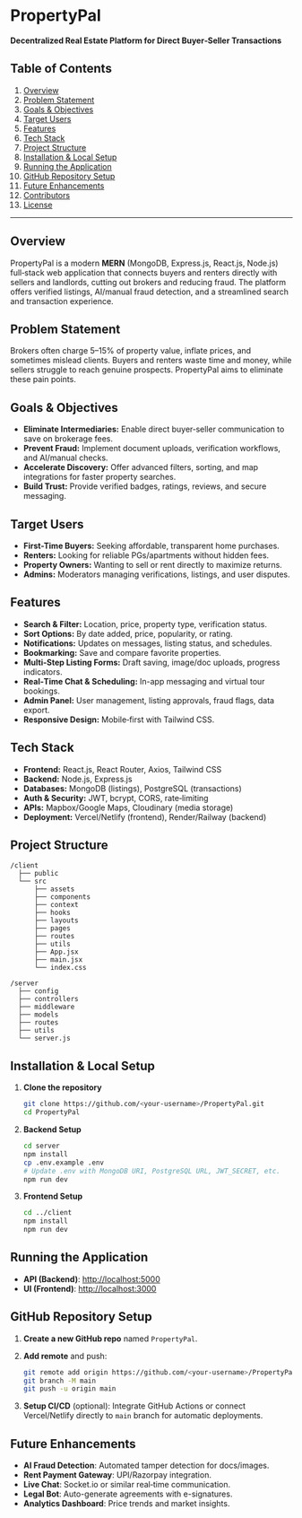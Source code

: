 # PropertyPal

**Decentralized Real Estate Platform for Direct Buyer‑Seller Transactions**

## Table of Contents

1. [Overview](#overview)
2. [Problem Statement](#problem-statement)
3. [Goals & Objectives](#goals--objectives)
4. [Target Users](#target-users)
5. [Features](#features)
6. [Tech Stack](#tech-stack)
7. [Project Structure](#project-structure)
8. [Installation & Local Setup](#installation--local-setup)
9. [Running the Application](#running-the-application)
10. [GitHub Repository Setup](#github-repository-setup)
11. [Future Enhancements](#future-enhancements)
12. [Contributors](#contributors)
13. [License](#license)

---

## Overview

PropertyPal is a modern **MERN** (MongoDB, Express.js, React.js, Node.js) full‑stack web application that connects buyers and renters directly with sellers and landlords, cutting out brokers and reducing fraud. The platform offers verified listings, AI/manual fraud detection, and a streamlined search and transaction experience.

## Problem Statement

Brokers often charge 5–15% of property value, inflate prices, and sometimes mislead clients. Buyers and renters waste time and money, while sellers struggle to reach genuine prospects. PropertyPal aims to eliminate these pain points.

## Goals & Objectives

* **Eliminate Intermediaries:** Enable direct buyer‑seller communication to save on brokerage fees.
* **Prevent Fraud:** Implement document uploads, verification workflows, and AI/manual checks.
* **Accelerate Discovery:** Offer advanced filters, sorting, and map integrations for faster property searches.
* **Build Trust:** Provide verified badges, ratings, reviews, and secure messaging.

## Target Users

* **First-Time Buyers:** Seeking affordable, transparent home purchases.
* **Renters:** Looking for reliable PGs/apartments without hidden fees.
* **Property Owners:** Wanting to sell or rent directly to maximize returns.
* **Admins:** Moderators managing verifications, listings, and user disputes.

## Features

* **Search & Filter:** Location, price, property type, verification status.
* **Sort Options:** By date added, price, popularity, or rating.
* **Notifications:** Updates on messages, listing status, and schedules.
* **Bookmarking:** Save and compare favorite properties.
* **Multi-Step Listing Forms:** Draft saving, image/doc uploads, progress indicators.
* **Real‑Time Chat & Scheduling:** In-app messaging and virtual tour bookings.
* **Admin Panel:** User management, listing approvals, fraud flags, data export.
* **Responsive Design:** Mobile‑first with Tailwind CSS.

## Tech Stack

* **Frontend:** React.js, React Router, Axios, Tailwind CSS
* **Backend:** Node.js, Express.js
* **Databases:** MongoDB (listings), PostgreSQL (transactions)
* **Auth & Security:** JWT, bcrypt, CORS, rate‑limiting
* **APIs:** Mapbox/Google Maps, Cloudinary (media storage)
* **Deployment:** Vercel/Netlify (frontend), Render/Railway (backend)

## Project Structure

```
/client
  ├── public
  └── src
      ├── assets
      ├── components
      ├── context
      ├── hooks
      ├── layouts
      ├── pages
      ├── routes
      ├── utils
      ├── App.jsx
      ├── main.jsx
      └── index.css

/server
  ├── config
  ├── controllers
  ├── middleware
  ├── models
  ├── routes
  ├── utils
  └── server.js
```

## Installation & Local Setup

1. **Clone the repository**

   ```bash
   git clone https://github.com/<your-username>/PropertyPal.git
   cd PropertyPal
   ```
2. **Backend Setup**

   ```bash
   cd server
   npm install
   cp .env.example .env
   # Update .env with MongoDB URI, PostgreSQL URL, JWT_SECRET, etc.
   npm run dev
   ```
3. **Frontend Setup**

   ```bash
   cd ../client
   npm install
   npm run dev
   ```

## Running the Application

* **API (Backend)**: [http://localhost:5000](http://localhost:5000)
* **UI (Frontend)**: [http://localhost:3000](http://localhost:3000)

## GitHub Repository Setup

1. **Create a new GitHub repo** named `PropertyPal`.
2. **Add remote** and push:

   ```bash
   git remote add origin https://github.com/<your-username>/PropertyPal.git
   git branch -M main
   git push -u origin main
   ```
3. **Setup CI/CD** (optional): Integrate GitHub Actions or connect Vercel/Netlify directly to `main` branch for automatic deployments.

## Future Enhancements

* **AI Fraud Detection**: Automated tamper detection for docs/images.
* **Rent Payment Gateway**: UPI/Razorpay integration.
* **Live Chat**: Socket.io or similar real‑time communication.
* **Legal Bot**: Auto-generate agreements with e-signatures.
* **Analytics Dashboard**: Price trends and market insights.


